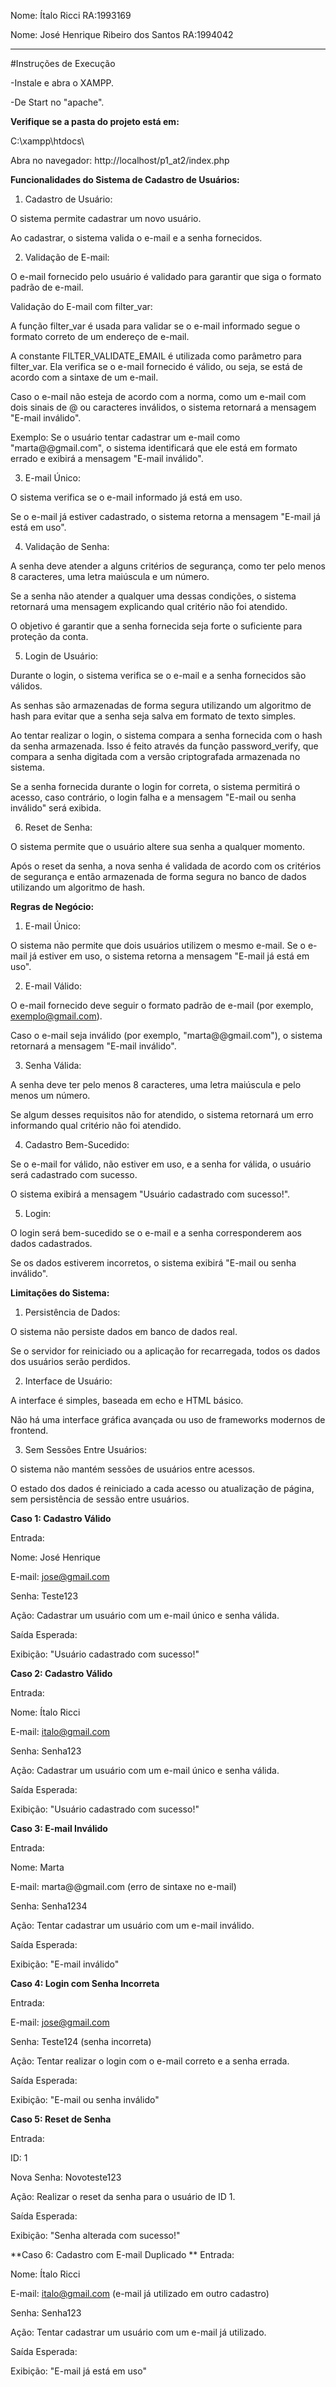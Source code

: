 Nome: Ítalo Ricci RA:1993169

Nome: José Henrique Ribeiro dos Santos RA:1994042

---------------------------------------------------------

#Instruções de Execução

  -Instale e abra o XAMPP.
  
  -De Start no "apache".

**Verifique se a pasta do projeto está em:**

  C:\xampp\htdocs\
  
  Abra no navegador:
  http://localhost/p1_at2/index.php

**Funcionalidades do Sistema de Cadastro de Usuários:**
  1. Cadastro de Usuário:
  
  O sistema permite cadastrar um novo usuário.
  
  Ao cadastrar, o sistema valida o e-mail e a senha fornecidos.
  
  2. Validação de E-mail:
  
  O e-mail fornecido pelo usuário é validado para garantir que siga o formato padrão de e-mail.
  
  Validação do E-mail com filter_var:
  
  A função filter_var é usada para validar se o e-mail informado segue o formato correto de um endereço de e-mail.
  
  A constante FILTER_VALIDATE_EMAIL é utilizada como parâmetro para filter_var. Ela verifica se o e-mail fornecido é válido, ou seja, se está de acordo com a sintaxe de um e-mail.
  
  Caso o e-mail não esteja de acordo com a norma, como um e-mail com dois sinais de @ ou caracteres inválidos, o sistema retornará a mensagem "E-mail inválido".
  
  Exemplo: Se o usuário tentar cadastrar um e-mail como "marta@@gmail.com", o sistema identificará que ele está em formato errado e exibirá a mensagem "E-mail inválido".
  
  3. E-mail Único:
  
  O sistema verifica se o e-mail informado já está em uso.
  
  Se o e-mail já estiver cadastrado, o sistema retorna a mensagem "E-mail já está em uso".
  
  4. Validação de Senha:
  
  A senha deve atender a alguns critérios de segurança, como ter pelo menos 8 caracteres, uma letra maiúscula e um número.
  
  Se a senha não atender a qualquer uma dessas condições, o sistema retornará uma mensagem explicando qual critério não foi atendido.
  
  O objetivo é garantir que a senha fornecida seja forte o suficiente para proteção da conta.
  
  5. Login de Usuário:
  
  Durante o login, o sistema verifica se o e-mail e a senha fornecidos são válidos.
  
  As senhas são armazenadas de forma segura utilizando um algoritmo de hash para evitar que a senha seja salva em formato de texto simples.
  
  Ao tentar realizar o login, o sistema compara a senha fornecida com o hash da senha armazenada. Isso é feito através da função password_verify, que compara a senha digitada com a versão criptografada      armazenada no sistema.
  
  Se a senha fornecida durante o login for correta, o sistema permitirá o acesso, caso contrário, o login falha e a mensagem "E-mail ou senha inválido" será exibida.
  
  6. Reset de Senha:
  
  O sistema permite que o usuário altere sua senha a qualquer momento.
  
  Após o reset da senha, a nova senha é validada de acordo com os critérios de segurança e então armazenada de forma segura no banco de dados utilizando um algoritmo de hash.

**Regras de Negócio:**
  1. E-mail Único:
  
  O sistema não permite que dois usuários utilizem o mesmo e-mail. Se o e-mail já estiver em uso, o sistema retorna a mensagem "E-mail já está em uso".
  
  2. E-mail Válido:
  
  O e-mail fornecido deve seguir o formato padrão de e-mail (por exemplo, exemplo@gmail.com).
  
  Caso o e-mail seja inválido (por exemplo, "marta@@gmail.com"), o sistema retornará a mensagem "E-mail inválido".
  
  3. Senha Válida:
  
  A senha deve ter pelo menos 8 caracteres, uma letra maiúscula e pelo menos um número.
  
  Se algum desses requisitos não for atendido, o sistema retornará um erro informando qual critério não foi atendido.
  
  4. Cadastro Bem-Sucedido:
  
  Se o e-mail for válido, não estiver em uso, e a senha for válida, o usuário será cadastrado com sucesso.
  
  O sistema exibirá a mensagem "Usuário cadastrado com sucesso!".
  
  5. Login:
  
  O login será bem-sucedido se o e-mail e a senha corresponderem aos dados cadastrados.
  
  Se os dados estiverem incorretos, o sistema exibirá "E-mail ou senha inválido".

**Limitações do Sistema:**
 1. Persistência de Dados:
 
 O sistema não persiste dados em banco de dados real.
 
 Se o servidor for reiniciado ou a aplicação for recarregada, todos os dados dos usuários serão perdidos.
 
 2. Interface de Usuário:
 
 A interface é simples, baseada em echo e HTML básico.
 
 Não há uma interface gráfica avançada ou uso de frameworks modernos de frontend.
 
 3. Sem Sessões Entre Usuários:
 
 O sistema não mantém sessões de usuários entre acessos.
 
 O estado dos dados é reiniciado a cada acesso ou atualização de página, sem persistência de sessão entre usuários.

**Caso 1: Cadastro Válido**

  Entrada:
  
  Nome: José Henrique
  
  E-mail: jose@gmail.com
  
  Senha: Teste123
  
  Ação: Cadastrar um usuário com um e-mail único e senha válida.
  
  Saída Esperada:
  
  Exibição: "Usuário cadastrado com sucesso!"

**Caso 2: Cadastro Válido**

  Entrada:
  
  Nome: Ítalo Ricci
  
  E-mail: italo@gmail.com
  
  Senha: Senha123
  
  Ação: Cadastrar um usuário com um e-mail único e senha válida.
  
  Saída Esperada:
  
  Exibição: "Usuário cadastrado com sucesso!"

**Caso 3: E-mail Inválido**

  Entrada:
  
  Nome: Marta
  
  E-mail: marta@@gmail.com (erro de sintaxe no e-mail)
  
  Senha: Senha1234
  
  Ação: Tentar cadastrar um usuário com um e-mail inválido.
  
  Saída Esperada:
  
  Exibição: "E-mail inválido"

**Caso 4: Login com Senha Incorreta**

  Entrada:
  
  E-mail: jose@gmail.com
  
  Senha: Teste124 (senha incorreta)
  
  Ação: Tentar realizar o login com o e-mail correto e a senha errada.
  
  Saída Esperada:
  
  Exibição: "E-mail ou senha inválido"

**Caso 5: Reset de Senha**

  Entrada:
  
  ID: 1
  
  Nova Senha: Novoteste123
  
  Ação: Realizar o reset da senha para o usuário de ID 1.
  
  Saída Esperada:
  
  Exibição: "Senha alterada com sucesso!"

**Caso 6: Cadastro com E-mail Duplicado
**
  Entrada:
  
  Nome: Ítalo Ricci
  
  E-mail: italo@gmail.com
   (e-mail já utilizado em outro cadastro)
  
  Senha: Senha123
  
  Ação: Tentar cadastrar um usuário com um e-mail já utilizado.
  
  Saída Esperada:
  
  Exibição: "E-mail já está em uso"
